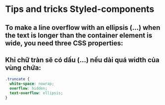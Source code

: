 # Tips and tricks Styled-components

## To make a line overflow with an ellipsis (…) when the text is longer than the container element is wide, you need three CSS properties:
## Khi chữ tràn sẽ có dấu (...) nếu dài quá width của vùng chứa:

```css
.truncate {
  white-space: nowrap;
  overflow: hidden;
  text-overflow: ellipsis;
}
```
